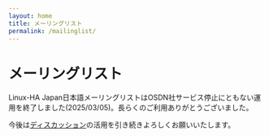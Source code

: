 ```yaml
---
layout: home
title: メーリングリスト
permalink: /mailinglist/
---
```

# メーリングリスト

Linux-HA Japan日本語メーリングリストはOSDN社サービス停止にともない運用を終了しました(2025/03/05)。長らくのご利用ありがとうございました。

今後は[ディスカッション](/discussions/)の活用を引き続きよろしくお願いいたします。
